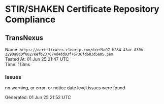 # STIR/SHAKEN Certificate Repository Compliance

## TransNexus

Name: `https://certificates.clearip.com/dcef9a97-b864-43ac-830b-2290a8d0f002/eefb237074d4dd03f76736fd603d5a05.pem`\
Tested At: 01 Jun 25 21:47 UTC\
Time: 113ms

### Issues

no warning, or error, or notice date level issues were found

Generated: 01 Jun 25 21:52 UTC